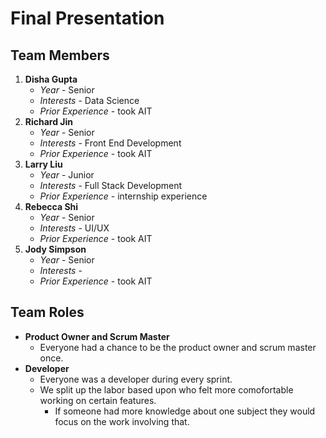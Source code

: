 # Final Presentation

## Team Members 

1. **Disha Gupta**
   - *Year* - Senior
   - *Interests* - Data Science
   - *Prior Experience* - took AIT
2. **Richard Jin**
   - *Year* - Senior
   - *Interests* - Front End Development
   - *Prior Experience* - took AIT
3. **Larry Liu**
   - *Year* - Junior
   - *Interests* - Full Stack Development
   - *Prior Experience* - internship experience
4. **Rebecca Shi**
   - *Year* - Senior
   - *Interests* - UI/UX
   - *Prior Experience* - took AIT
5. **Jody Simpson**
   - *Year* - Senior
   - *Interests* - 
   - *Prior Experience* - took AIT

## Team Roles

- **Product Owner and Scrum Master**
   - Everyone had a chance to be the product owner and scrum master once.
- **Developer**
   - Everyone was a developer during every sprint.
   - We split up the labor based upon who felt more comofortable working on certain features.
     - If someone had more knowledge about one subject they would focus on the work involving that.